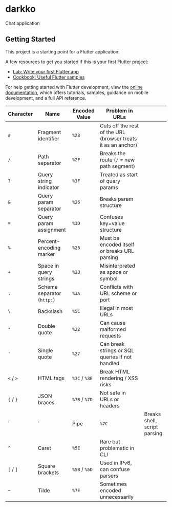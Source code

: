 # darkko

Chat application

## Getting Started

This project is a starting point for a Flutter application.

A few resources to get you started if this is your first Flutter project:

- [Lab: Write your first Flutter app](https://docs.flutter.dev/get-started/codelab)
- [Cookbook: Useful Flutter samples](https://docs.flutter.dev/cookbook)

For help getting started with Flutter development, view the
[online documentation](https://docs.flutter.dev/), which offers tutorials,
samples, guidance on mobile development, and a full API reference.

| Character | Name                       | Encoded Value | Problem in URLs                                               |                              |
| --------- | -------------------------- | ------------- | ------------------------------------------------------------- | ---------------------------- |
| `#`       | Fragment identifier        | `%23`         | Cuts off the rest of the URL (browser treats it as an anchor) |                              |
| `/`       | Path separator             | `%2F`         | Breaks the route (`/` = new path segment)                     |                              |
| `?`       | Query string indicator     | `%3F`         | Treated as start of query params                              |                              |
| `&`       | Query param separator      | `%26`         | Breaks param structure                                        |                              |
| `=`       | Query param assignment     | `%3D`         | Confuses key=value structure                                  |                              |
| `%`       | Percent-encoding marker    | `%25`         | Must be encoded itself or breaks URL parsing                  |                              |
| `+`       | Space in query strings     | `%2B`         | Misinterpreted as space or symbol                             |                              |
| `:`       | Scheme separator (`http:`) | `%3A`         | Conflicts with URL scheme or port                             |                              |
| `\`       | Backslash                  | `%5C`         | Illegal in most URLs                                          |                              |
| `"`       | Double quote               | `%22`         | Can cause malformed requests                                  |                              |
| `'`       | Single quote               | `%27`         | Can break strings or SQL queries if not handled               |                              |
| `<` / `>` | HTML tags                  | `%3C` / `%3E` | Break HTML rendering / XSS risks                              |                              |
| `{` / `}` | JSON braces                | `%7B` / `%7D` | Not safe in URLs or headers                                   |                              |
| \`        | \`                         | Pipe          | `%7C`                                                         | Breaks shell, script parsing |
| `^`       | Caret                      | `%5E`         | Rare but problematic in CLI                                   |                              |
| `[` / `]` | Square brackets            | `%5B` / `%5D` | Used in IPv6, can confuse parsers                             |                              |
| `~`       | Tilde                      | `%7E`         | Sometimes encoded unnecessarily                               |                              |

